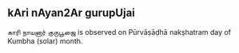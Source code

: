 ## kAri nAyan2Ar gurupUjai

காரி நாயனார் குருபூஜை is observed on Pūrvāṣāḍhā nakṣhatram day of Kumbha (solar) month.



